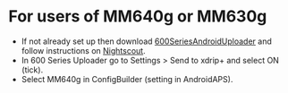 # For users of MM640g or MM630g

-   If not already set up then download
    [600SeriesAndroidUploader](https://pazaan.github.io/600SeriesAndroidUploader/)
    and follow instructions on
    [Nightscout](http://www.nightscout.info/wiki/welcome/nightscout-and-medtronic-640g).
-   In 600 Series Uploader go to Settings > Send to xdrip+ and select ON
    (tick).
-   Select MM640g in ConfigBuilder (setting in AndroidAPS).
